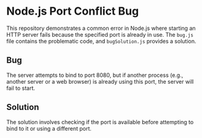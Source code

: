 # Node.js Port Conflict Bug

This repository demonstrates a common error in Node.js where starting an HTTP server fails because the specified port is already in use.  The `bug.js` file contains the problematic code, and `bugSolution.js` provides a solution.

## Bug
The server attempts to bind to port 8080, but if another process (e.g., another server or a web browser) is already using this port, the server will fail to start.

## Solution
The solution involves checking if the port is available before attempting to bind to it or using a different port.
